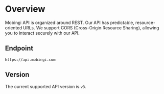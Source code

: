 # Overview

Mobingi API is organized around REST. Our API has predictable, resource-oriented URLs. We support CORS \(Cross-Origin Resource Sharing\), allowing you to interact securely with our API.

## Endpoint

```text
https://api.mobingi.com
```

## Version

The current supported API version is `v3`.

